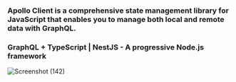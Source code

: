 ### Apollo Client is a comprehensive state management library for JavaScript that enables you to manage both local and remote data with GraphQL.

### GraphQL + TypeScript | NestJS - A progressive Node.js framework


![Screenshot (142)](https://github.com/nikitenko1/graphql-styled-twit/assets/20661870/840e2c86-190a-44ba-bfc8-3e592b36d1c5)
